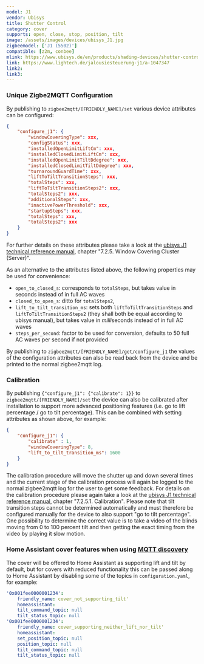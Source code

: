 ```yaml
---
model: J1
vendor: Ubisys
title: Shutter Control 
category: cover
supports: open, close, stop, position, tilt
image: /assets/images/devices/ubisys_J1.jpg
zigbeemodel: ['J1 (5502)']
compatible: [z2m, conbee]
mlink: https://www.ubisys.de/en/products/shading-devices/shutter-control-j1/
link: https://www.lightech.de/jalousiesteuerung-j1/a-1047347
link2: 
link3: 
---
```


### Unique Zigbe2MQTT Configuration 
By publishing to `zigbee2mqtt/[FRIENDLY_NAME]/set` various device attributes can be configured:
```json
{
    "configure_j1": {
        "windowCoveringType": xxx,
        "configStatus": xxx,
        "installedOpenLimitLiftCm": xxx,
        "installedClosedLimitLiftCm": xxx,
        "installedOpenLimitTiltDdegree": xxx,
        "installedClosedLimitTiltDdegree": xxx,
        "turnaroundGuardTime": xxx,
        "liftToTiltTransitionSteps": xxx,
        "totalSteps": xxx,
        "liftToTiltTransitionSteps2": xxx,
        "totalSteps2": xxx,
        "additionalSteps": xxx,
        "inactivePowerThreshold": xxx,
        "startupSteps": xxx,
        "totalSteps": xxx,
        "totalSteps2": xxx
    }
}
```
For further details on these attributes please take a look at the
[ubisys J1 technical reference manual](https://www.ubisys.de/wp-content/uploads/ubisys-j1-technical-reference.pdf),
chapter "7.2.5. Window Covering Cluster (Server)".

As an alternative to the attributes listed above, the following properties may be used for convenience:
* `open_to_closed_s`: corresponds to `totalSteps`, but takes value in seconds instead of in full AC waves
* `closed_to_open_s`: ditto for `totalSteps2`,
* `lift_to_tilt_transition_ms`: sets both `liftToTiltTransitionSteps` and `liftToTiltTransitionSteps2`
(they shall both be equal according to ubisys manual), but takes value in *milli*seconds instead of in full AC waves
* `steps_per_second`: factor to be used for conversion, defaults to 50 full AC waves per second if not provided

By publishing to `zigbee2mqtt/[FRIENDLY_NAME]/get/configure_j1` the values of the configuration attributes can
also be read back from the device and be printed to the normal zigbee2mqtt log.

### Calibration
By publishing `{"configure_j1": {"calibrate": 1}}` to `zigbee2mqtt/[FRIENDLY_NAME]/set` the device can also be
calibrated after installation to support more advanced positioning features
(i.e. go to lift percentage / go to tilt percentage). This can be combined with setting attributes as shown above,
for example:
```json
{
    "configure_j1": {
        "calibrate" : 1,
        "windowCoveringType": 8,
        "lift_to_tilt_transition_ms": 1600
    }
}
```
The calibration procedure will move the shutter up and down several times and the current stage of the
calibration process will again be logged to the normal zigbee2mqtt log for the user to get some feedback.
For details on the calibration procedure please again take a look at
the [ubisys J1 technical reference manual](https://www.ubisys.de/wp-content/uploads/ubisys-j1-technical-reference.pdf),
chapter "7.2.5.1. Calibration".
Please note that tilt transition steps cannot be determined automatically and must therefore be
configured manually for the device to also support "go to tilt percentage". One possibility to determine the
correct value is to take a video of the blinds moving from 0 to 100 percent tilt and then getting the exact timing
from the video by playing it slow motion.

### Home Assistant cover features when using [MQTT discovery](https://www.zigbee2mqtt.io/integration/home_assistant)
The cover will be offered to Home Assistant as supporting lift and tilt by default, but for covers with reduced
functionality this can be passed along to Home Assistant by disabling some of the topics in `configuration.yaml`,
for example:
```yaml
'0x001fee0000001234':
    friendly_name: cover_not_supporting_tilt'
    homeassistant:
    tilt_command_topic: null
    tilt_status_topic: null
'0x001fee0000001234':
    friendly_name: cover_supporting_neither_lift_nor_tilt'
    homeassistant:
    set_position_topic: null
    position_topic: null
    tilt_command_topic: null
    tilt_status_topic: null
``` 


